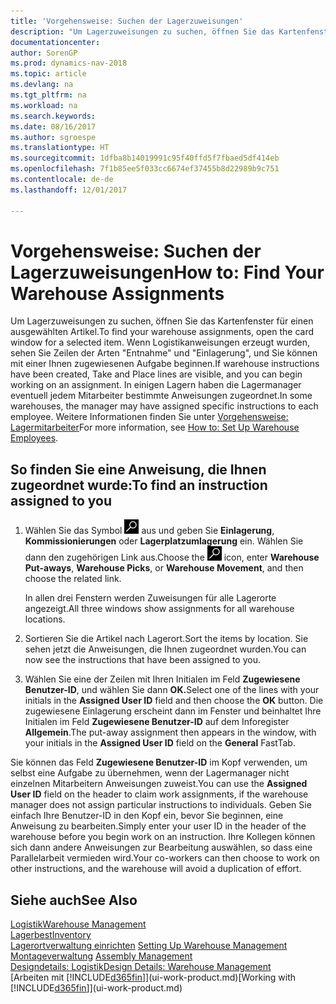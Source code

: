 ```yaml
---
title: 'Vorgehensweise: Suchen der Lagerzuweisungen'
description: "Um Lagerzuweisungen zu suchen, öffnen Sie das Kartenfenster für einen ausgewählten Artikel. Wenn Logistikanweisungen erzeugt wurden, sehen Sie Zeilen der Arten \"Entnahme\" und \"Einlagerung\", und Sie können mit einer Ihnen zugewiesenen Aufgabe beginnen. In einigen Lagern haben die Lagermanager eventuell jedem Mitarbeiter bestimmte Anweisungen zugeordnet."
documentationcenter: 
author: SorenGP
ms.prod: dynamics-nav-2018
ms.topic: article
ms.devlang: na
ms.tgt_pltfrm: na
ms.workload: na
ms.search.keywords: 
ms.date: 08/16/2017
ms.author: sgroespe
ms.translationtype: HT
ms.sourcegitcommit: 1dfba8b14019991c95f40ffd5f7fbaed5df414eb
ms.openlocfilehash: 7f1b85ee5f033cc6674ef37455b8d22989b9c751
ms.contentlocale: de-de
ms.lasthandoff: 12/01/2017

---
```

# <a name="how-to-find-your-warehouse-assignments"></a><span data-ttu-id="d74cc-105">Vorgehensweise: Suchen der Lagerzuweisungen</span><span class="sxs-lookup"><span data-stu-id="d74cc-105">How to: Find Your Warehouse Assignments</span></span>
<span data-ttu-id="d74cc-106">Um Lagerzuweisungen zu suchen, öffnen Sie das Kartenfenster für einen ausgewählten Artikel.</span><span class="sxs-lookup"><span data-stu-id="d74cc-106">To find your warehouse assignments, open the card window for a selected item.</span></span> <span data-ttu-id="d74cc-107">Wenn Logistikanweisungen erzeugt wurden, sehen Sie Zeilen der Arten "Entnahme" und "Einlagerung", und Sie können mit einer Ihnen zugewiesenen Aufgabe beginnen.</span><span class="sxs-lookup"><span data-stu-id="d74cc-107">If warehouse instructions have been created, Take and Place lines are visible, and you can begin working on an assignment.</span></span> <span data-ttu-id="d74cc-108">In einigen Lagern haben die Lagermanager eventuell jedem Mitarbeiter bestimmte Anweisungen zugeordnet.</span><span class="sxs-lookup"><span data-stu-id="d74cc-108">In some warehouses, the manager may have assigned specific instructions to each employee.</span></span> <span data-ttu-id="d74cc-109">Weitere Informationen finden Sie unter [Vorgehensweise: Lagermitarbeiter](warehouse-how-to-set-up-warehouse-employees.md)</span><span class="sxs-lookup"><span data-stu-id="d74cc-109">For more information, see [How to: Set Up Warehouse Employees](warehouse-how-to-set-up-warehouse-employees.md).</span></span>

## <a name="to-find-an-instruction-assigned-to-you"></a><span data-ttu-id="d74cc-110">So finden Sie eine Anweisung, die Ihnen zugeordnet wurde:</span><span class="sxs-lookup"><span data-stu-id="d74cc-110">To find an instruction assigned to you</span></span>  
1.  <span data-ttu-id="d74cc-111">Wählen Sie das Symbol ![Nach Seite oder Bericht suchen](media/ui-search/search_small.png "Nach Seite oder Bericht suchen") aus und geben Sie **Einlagerung**, **Kommissionierungen** oder **Lagerplatzumlagerung** ein. Wählen Sie dann den zugehörigen Link aus.</span><span class="sxs-lookup"><span data-stu-id="d74cc-111">Choose the ![Search for Page or Report](media/ui-search/search_small.png "Search for Page or Report icon") icon, enter **Warehouse Put-aways**, **Warehouse Picks**, or **Warehouse Movement**, and then choose the related link.</span></span>

    <span data-ttu-id="d74cc-112">In allen drei Fenstern werden Zuweisungen für alle Lagerorte angezeigt.</span><span class="sxs-lookup"><span data-stu-id="d74cc-112">All three windows show assignments for all warehouse locations.</span></span>  

2. <span data-ttu-id="d74cc-113">Sortieren Sie die Artikel nach Lagerort.</span><span class="sxs-lookup"><span data-stu-id="d74cc-113">Sort the items by location.</span></span> <span data-ttu-id="d74cc-114">Sie sehen jetzt die Anweisungen, die Ihnen zugeordnet wurden.</span><span class="sxs-lookup"><span data-stu-id="d74cc-114">You can now see the instructions that have been assigned to you.</span></span>  
3. <span data-ttu-id="d74cc-115">Wählen Sie eine der Zeilen mit Ihren Initialen im Feld **Zugewiesene Benutzer-ID**, und wählen Sie dann **OK.**</span><span class="sxs-lookup"><span data-stu-id="d74cc-115">Select one of the lines with your initials in the **Assigned User ID** field and then choose the **OK** button.</span></span> <span data-ttu-id="d74cc-116">Die zugewiesene Einlagerung erscheint dann im Fenster und beinhaltet Ihre Initialen im Feld **Zugewiesene Benutzer-ID** auf dem Inforegister **Allgemein**.</span><span class="sxs-lookup"><span data-stu-id="d74cc-116">The put-away assignment then appears in the window, with your initials in the **Assigned User ID** field on the **General** FastTab.</span></span>  

<span data-ttu-id="d74cc-117">Sie können das Feld **Zugewiesene Benutzer-ID** im Kopf verwenden, um selbst eine Aufgabe zu übernehmen, wenn der Lagermanager nicht einzelnen Mitarbeitern Anweisungen zuweist.</span><span class="sxs-lookup"><span data-stu-id="d74cc-117">You can use the **Assigned User ID** field on the header to claim work assignments, if the warehouse manager does not assign particular instructions to individuals.</span></span> <span data-ttu-id="d74cc-118">Geben Sie einfach Ihre Benutzer-ID in den Kopf ein, bevor Sie beginnen, eine Anweisung zu bearbeiten.</span><span class="sxs-lookup"><span data-stu-id="d74cc-118">Simply enter your user ID in the header of the warehouse before you begin work on an instruction.</span></span> <span data-ttu-id="d74cc-119">Ihre Kollegen können sich dann andere Anweisungen zur Bearbeitung auswählen, so dass eine Parallelarbeit vermieden wird.</span><span class="sxs-lookup"><span data-stu-id="d74cc-119">Your co-workers can then choose to work on other instructions, and the warehouse will avoid a duplication of effort.</span></span>  

## <a name="see-also"></a><span data-ttu-id="d74cc-120">Siehe auch</span><span class="sxs-lookup"><span data-stu-id="d74cc-120">See Also</span></span>  
[<span data-ttu-id="d74cc-121">Logistik</span><span class="sxs-lookup"><span data-stu-id="d74cc-121">Warehouse Management</span></span>](warehouse-manage-warehouse.md)  
[<span data-ttu-id="d74cc-122">Lagerbest</span><span class="sxs-lookup"><span data-stu-id="d74cc-122">Inventory</span></span>](inventory-manage-inventory.md)  
<span data-ttu-id="d74cc-123">[Lagerortverwaltung einrichten](warehouse-setup-warehouse.md)   </span><span class="sxs-lookup"><span data-stu-id="d74cc-123">[Setting Up Warehouse Management](warehouse-setup-warehouse.md)   </span></span>  
<span data-ttu-id="d74cc-124">[Montageverwaltung](assembly-assemble-items.md)  </span><span class="sxs-lookup"><span data-stu-id="d74cc-124">[Assembly Management](assembly-assemble-items.md)  </span></span>  
[<span data-ttu-id="d74cc-125">Designdetails: Logistik</span><span class="sxs-lookup"><span data-stu-id="d74cc-125">Design Details: Warehouse Management</span></span>](design-details-warehouse-management.md)  
<span data-ttu-id="d74cc-126">[Arbeiten mit [!INCLUDE[d365fin](includes/d365fin_md.md)]](ui-work-product.md)</span><span class="sxs-lookup"><span data-stu-id="d74cc-126">[Working with [!INCLUDE[d365fin](includes/d365fin_md.md)]](ui-work-product.md)</span></span> 

